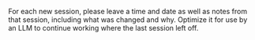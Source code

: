 For each new session, please leave a time and date as well as notes from that session, including what was changed and why. Optimize it for use by an LLM to continue working where the last session left off. 